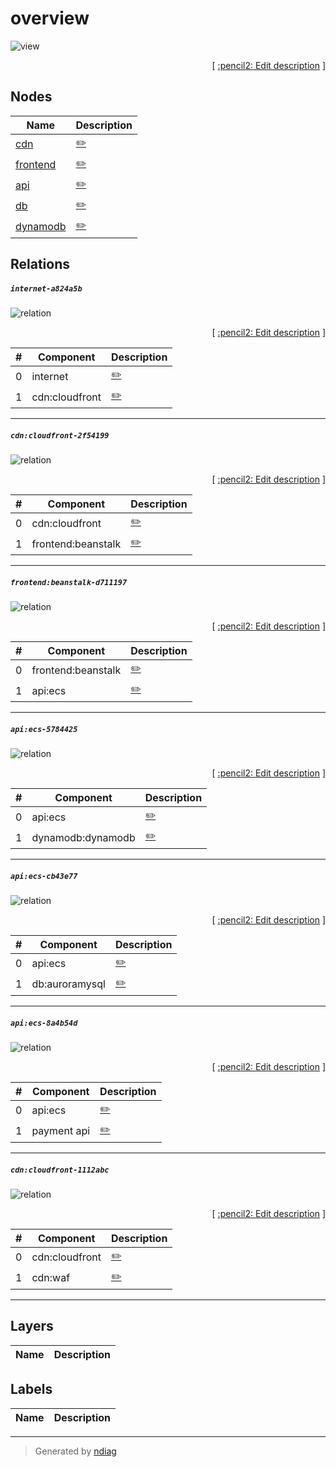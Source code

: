 # overview

![view](view-overview.svg)



<p align="right">
  [ <a href="../../ndiag.descriptions/_view-overview.md">:pencil2: Edit description</a> ]
</p>

## Nodes

| Name | Description |
| --- | --- |
| [cdn](node-cdn.md) | <a href="../../ndiag.descriptions/_node-cdn.md">:pencil2:</a> |
| [frontend](node-frontend.md) | <a href="../../ndiag.descriptions/_node-frontend.md">:pencil2:</a> |
| [api](node-api.md) | <a href="../../ndiag.descriptions/_node-api.md">:pencil2:</a> |
| [db](node-db.md) | <a href="../../ndiag.descriptions/_node-db.md">:pencil2:</a> |
| [dynamodb](node-dynamodb.md) | <a href="../../ndiag.descriptions/_node-dynamodb.md">:pencil2:</a> |

## Relations

##### `internet-a824a5b`

![relation](relation-internet-a824a5b.svg)


<p align="right">
  [ <a href="../../ndiag.descriptions/_relation-internet-a824a5b.md">:pencil2: Edit description</a> ]
</p>

| # | Component | Description |
| --- | --- | --- |
| 0 | internet |  <a href="../../ndiag.descriptions/_component-internet.md">:pencil2:</a> |
| 1 | cdn:cloudfront |  <a href="../../ndiag.descriptions/_component-cdn_cloudfront.md">:pencil2:</a> |

---

##### `cdn:cloudfront-2f54199`

![relation](relation-cdn_cloudfront-2f54199.svg)


<p align="right">
  [ <a href="../../ndiag.descriptions/_relation-cdn_cloudfront-2f54199.md">:pencil2: Edit description</a> ]
</p>

| # | Component | Description |
| --- | --- | --- |
| 0 | cdn:cloudfront |  <a href="../../ndiag.descriptions/_component-cdn_cloudfront.md">:pencil2:</a> |
| 1 | frontend:beanstalk |  <a href="../../ndiag.descriptions/_component-frontend_beanstalk.md">:pencil2:</a> |

---

##### `frontend:beanstalk-d711197`

![relation](relation-frontend_beanstalk-d711197.svg)


<p align="right">
  [ <a href="../../ndiag.descriptions/_relation-frontend_beanstalk-d711197.md">:pencil2: Edit description</a> ]
</p>

| # | Component | Description |
| --- | --- | --- |
| 0 | frontend:beanstalk |  <a href="../../ndiag.descriptions/_component-frontend_beanstalk.md">:pencil2:</a> |
| 1 | api:ecs |  <a href="../../ndiag.descriptions/_component-api_ecs.md">:pencil2:</a> |

---

##### `api:ecs-5784425`

![relation](relation-api_ecs-5784425.svg)


<p align="right">
  [ <a href="../../ndiag.descriptions/_relation-api_ecs-5784425.md">:pencil2: Edit description</a> ]
</p>

| # | Component | Description |
| --- | --- | --- |
| 0 | api:ecs |  <a href="../../ndiag.descriptions/_component-api_ecs.md">:pencil2:</a> |
| 1 | dynamodb:dynamodb |  <a href="../../ndiag.descriptions/_component-dynamodb_dynamodb.md">:pencil2:</a> |

---

##### `api:ecs-cb43e77`

![relation](relation-api_ecs-cb43e77.svg)


<p align="right">
  [ <a href="../../ndiag.descriptions/_relation-api_ecs-cb43e77.md">:pencil2: Edit description</a> ]
</p>

| # | Component | Description |
| --- | --- | --- |
| 0 | api:ecs |  <a href="../../ndiag.descriptions/_component-api_ecs.md">:pencil2:</a> |
| 1 | db:auroramysql |  <a href="../../ndiag.descriptions/_component-db_auroramysql.md">:pencil2:</a> |

---

##### `api:ecs-8a4b54d`

![relation](relation-api_ecs-8a4b54d.svg)


<p align="right">
  [ <a href="../../ndiag.descriptions/_relation-api_ecs-8a4b54d.md">:pencil2: Edit description</a> ]
</p>

| # | Component | Description |
| --- | --- | --- |
| 0 | api:ecs |  <a href="../../ndiag.descriptions/_component-api_ecs.md">:pencil2:</a> |
| 1 | payment api |  <a href="../../ndiag.descriptions/_component-payment_api.md">:pencil2:</a> |

---

##### `cdn:cloudfront-1112abc`

![relation](relation-cdn_cloudfront-1112abc.svg)


<p align="right">
  [ <a href="../../ndiag.descriptions/_relation-cdn_cloudfront-1112abc.md">:pencil2: Edit description</a> ]
</p>

| # | Component | Description |
| --- | --- | --- |
| 0 | cdn:cloudfront |  <a href="../../ndiag.descriptions/_component-cdn_cloudfront.md">:pencil2:</a> |
| 1 | cdn:waf |  <a href="../../ndiag.descriptions/_component-cdn_waf.md">:pencil2:</a> |

---
## Layers

| Name | Description |
| --- | --- |

## Labels

| Name | Description |
| --- | --- |

---

> Generated by [ndiag](https://github.com/k1LoW/ndiag)
